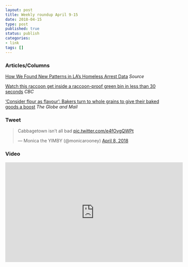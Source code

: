 ```yaml
---
layout: post
title: Weekly roundup April 9-15
date: 2018-04-15
type: post
published: true
status: publish
categories:
- link
tags: []
---
```


### Articles/Columns
[How We Found New Patterns in LA’s Homeless Arrest Data](https://source.opennews.org/articles/how-we-found-new-patterns-la-homeless-arrest/ "How We Found New Patterns in LA’s Homeless Arrest Data. By Christine Zhang") *Source*

[Watch this raccoon get inside a raccoon-proof green bin in less than 30 seconds](https://www.cbc.ca/news/canada/toronto/raccoon-resistant-bins-not-1.4615190 "Watch this raccoon get inside a raccoon-proof green bin in less than 30 seconds. By Ramna Shahzad") *CBC*

[‘Consider flour as flavour’: Bakers turn to whole grains to give their baked goods a boost](https://www.theglobeandmail.com/life/food-and-wine/article-consider-flour-as-flavour-bakers-turn-to-whole-grains-to-give-their/ "‘Consider flour as flavour’: Bakers turn to whole grains to give their baked goods a boost. By Simon Thibault") *The Globe and Mail*

### Tweet
<blockquote class="twitter-tweet" data-lang="en"><p lang="en" dir="ltr">Cabbagetown isn’t all bad <a href="https://t.co/e4fOvgQWPt">pic.twitter.com/e4fOvgQWPt</a></p>&mdash; Monica the YIMBY (@monicarooney) <a href="https://twitter.com/monicarooney/status/983098771742507008?ref_src=twsrc%5Etfw">April 8, 2018</a></blockquote> <script async src="https://platform.twitter.com/widgets.js" charset="utf-8"></script> 

### Video
<iframe width="560" height="315" src="https://www.youtube-nocookie.com/embed/PyN_d28-sfw?rel=0" frameborder="0" allow="autoplay; encrypted-media" allowfullscreen></iframe>